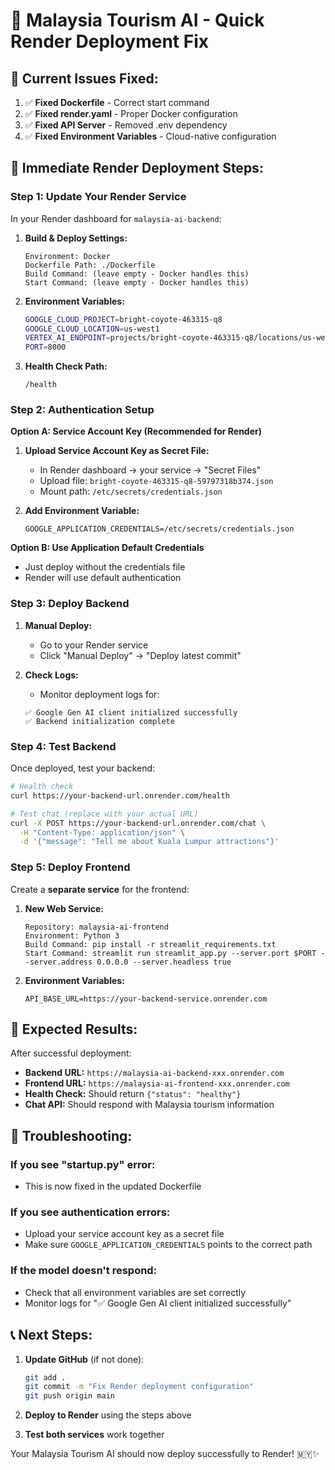 # 🚀 Malaysia Tourism AI - Quick Render Deployment Fix

## 🚨 **Current Issues Fixed:**

1. ✅ **Fixed Dockerfile** - Correct start command
2. ✅ **Fixed render.yaml** - Proper Docker configuration  
3. ✅ **Fixed API Server** - Removed .env dependency
4. ✅ **Fixed Environment Variables** - Cloud-native configuration

## 🔧 **Immediate Render Deployment Steps:**

### **Step 1: Update Your Render Service**

In your Render dashboard for `malaysia-ai-backend`:

1. **Build & Deploy Settings:**
   ```
   Environment: Docker
   Dockerfile Path: ./Dockerfile
   Build Command: (leave empty - Docker handles this)
   Start Command: (leave empty - Docker handles this)
   ```

2. **Environment Variables:**
   ```bash
   GOOGLE_CLOUD_PROJECT=bright-coyote-463315-q8
   GOOGLE_CLOUD_LOCATION=us-west1
   VERTEX_AI_ENDPOINT=projects/bright-coyote-463315-q8/locations/us-west1/endpoints/6528596580524621824
   PORT=8000
   ```

3. **Health Check Path:**
   ```
   /health
   ```

### **Step 2: Authentication Setup**

**Option A: Service Account Key (Recommended for Render)**

1. **Upload Service Account Key as Secret File:**
   - In Render dashboard → your service → "Secret Files"
   - Upload file: `bright-coyote-463315-q8-59797318b374.json`
   - Mount path: `/etc/secrets/credentials.json`

2. **Add Environment Variable:**
   ```
   GOOGLE_APPLICATION_CREDENTIALS=/etc/secrets/credentials.json
   ```

**Option B: Use Application Default Credentials**
- Just deploy without the credentials file
- Render will use default authentication

### **Step 3: Deploy Backend**

1. **Manual Deploy:**
   - Go to your Render service
   - Click "Manual Deploy" → "Deploy latest commit"

2. **Check Logs:**
   - Monitor deployment logs for:
   ```
   ✅ Google Gen AI client initialized successfully
   ✅ Backend initialization complete
   ```

### **Step 4: Test Backend**

Once deployed, test your backend:

```bash
# Health check
curl https://your-backend-url.onrender.com/health

# Test chat (replace with your actual URL)
curl -X POST https://your-backend-url.onrender.com/chat \
  -H "Content-Type: application/json" \
  -d '{"message": "Tell me about Kuala Lumpur attractions"}'
```

### **Step 5: Deploy Frontend**

Create a **separate service** for the frontend:

1. **New Web Service:**
   ```
   Repository: malaysia-ai-frontend
   Environment: Python 3
   Build Command: pip install -r streamlit_requirements.txt
   Start Command: streamlit run streamlit_app.py --server.port $PORT --server.address 0.0.0.0 --server.headless true
   ```

2. **Environment Variables:**
   ```
   API_BASE_URL=https://your-backend-service.onrender.com
   ```

## 🎯 **Expected Results:**

After successful deployment:

- **Backend URL:** `https://malaysia-ai-backend-xxx.onrender.com`
- **Frontend URL:** `https://malaysia-ai-frontend-xxx.onrender.com`
- **Health Check:** Should return `{"status": "healthy"}`
- **Chat API:** Should respond with Malaysia tourism information

## 🚨 **Troubleshooting:**

### **If you see "startup.py" error:**
- This is now fixed in the updated Dockerfile

### **If you see authentication errors:**
- Upload your service account key as a secret file
- Make sure `GOOGLE_APPLICATION_CREDENTIALS` points to the correct path

### **If the model doesn't respond:**
- Check that all environment variables are set correctly
- Monitor logs for "✅ Google Gen AI client initialized successfully"

## 📞 **Next Steps:**

1. **Update GitHub** (if not done):
   ```bash
   git add .
   git commit -m "Fix Render deployment configuration"
   git push origin main
   ```

2. **Deploy to Render** using the steps above

3. **Test both services** work together

Your Malaysia Tourism AI should now deploy successfully to Render! 🇲🇾✨ 